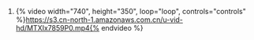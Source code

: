 1. {% video width="740", height="350", loop="loop", controls="controls" %}https://s3.cn-north-1.amazonaws.com.cn/u-vid-hd/MTXIx7859P0.mp4{% endvideo %}
